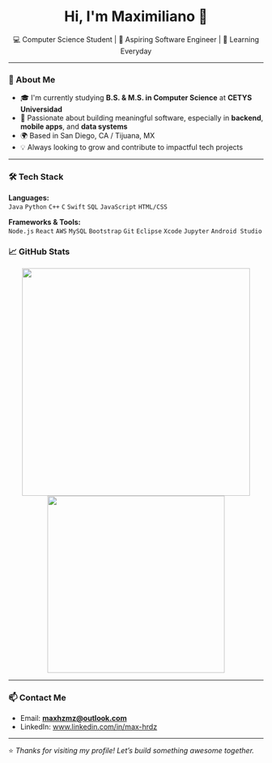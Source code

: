 <h1 align="center">Hi, I'm Maximiliano 👋</h1>

<p align="center">
  💻 Computer Science Student | 🚀 Aspiring Software Engineer | 🌱 Learning Everyday
</p>

---

### 🧠 About Me

- 🎓 I'm currently studying **B.S. & M.S. in Computer Science** at **CETYS Universidad**
- 🧰 Passionate about building meaningful software, especially in **backend**, **mobile apps**, and **data systems**
- 🌍 Based in San Diego, CA / Tijuana, MX
- 💡 Always looking to grow and contribute to impactful tech projects

---

### 🛠️ Tech Stack

**Languages:**  
`Java` `Python` `C++` `C` `Swift` `SQL` `JavaScript` `HTML/CSS`

**Frameworks & Tools:**  
`Node.js` `React` `AWS` `MySQL` `Bootstrap` `Git` `Eclipse` `Xcode` `Jupyter` `Android Studio`


### 📈 GitHub Stats

<p align="center">
  <img src="https://github-readme-stats.vercel.app/api?username=yourusername&show_icons=true&theme=radical" width="450" />
  <img src="https://github-readme-stats.vercel.app/api/top-langs/?username=yourusername&layout=compact&theme=radical" width="350" />
</p>

---

### 📫 Contact Me

- Email: **maxhzmz@outlook.com**  
- LinkedIn: www.linkedin.com/in/max-hrdz

---

⭐️ *Thanks for visiting my profile! Let’s build something awesome together.*

